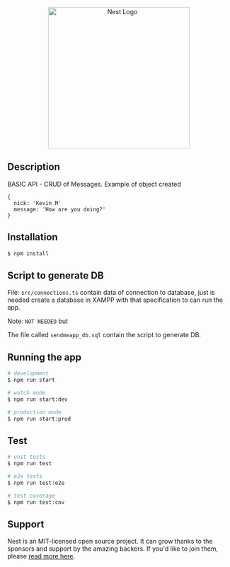 <p align="center">
  <a href="http://nestjs.com/" target="blank"><img src="https://nestjs.com/img/logo_text.svg" width="320" alt="Nest Logo" /></a>
</p>

[circleci-image]: https://img.shields.io/circleci/build/github/nestjs/nest/master?token=abc123def456
[circleci-url]: https://circleci.com/gh/nestjs/nest

## Description

BASIC API - CRUD of Messages.
Example of object created


```
{
  nick: 'Kevin M'
  message: 'How are you doing?'
}
```

## Installation

```bash
$ npm install
```

## Script to generate DB

File: `src/connections.ts` contain data of connection to database, just is needed create a database in XAMPP with that specification to can run the app.

Note: `NOT NEEDED` but

The file called `sendmeapp_db.sql` contain the script to generate DB.


## Running the app

```bash
# development
$ npm run start

# watch mode
$ npm run start:dev

# production mode
$ npm run start:prod
```

## Test

```bash
# unit tests
$ npm run test

# e2e tests
$ npm run test:e2e

# test coverage
$ npm run test:cov
```

## Support

Nest is an MIT-licensed open source project. It can grow thanks to the sponsors and support by the amazing backers. If you'd like to join them, please [read more here](https://docs.nestjs.com/support).